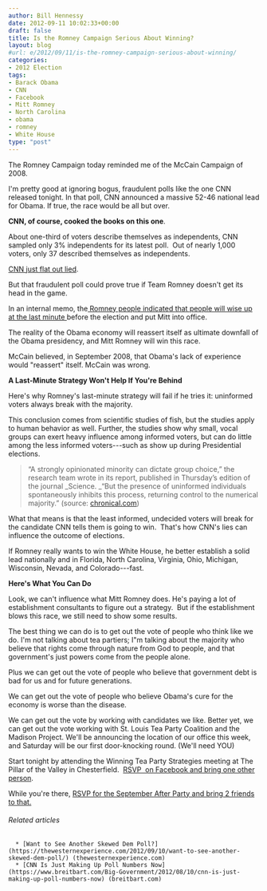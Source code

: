 ```yaml
---
author: Bill Hennessy
date: 2012-09-11 10:02:33+00:00
draft: false
title: Is the Romney Campaign Serious About Winning?
layout: blog
#url: e/2012/09/11/is-the-romney-campaign-serious-about-winning/
categories:
- 2012 Election
tags:
- Barack Obama
- CNN
- Facebook
- Mitt Romney
- North Carolina
- obama
- romney
- White House
type: "post"
---
```


The Romney Campaign today reminded me of the McCain Campaign of 2008.

I'm pretty good at ignoring bogus, fraudulent polls like the one CNN released tonight. In that poll, CNN announced a massive 52-46 national lead for Obama. If true, the race would be all but over.

**CNN, of course, cooked the books on this one**.

About one-third of voters describe themselves as independents, CNN sampled only 3% independents for its latest poll.  Out of nearly 1,000 voters, only 37 described themselves as independents.

[CNN just flat out lied](https://www.businessinsider.com/cnn-poll-obama-romney-convention-bump-bounce-dnc-democratic-clinton-2012-9).

But that fraudulent poll could prove true if Team Romney doesn't get its head in the game.

In an internal memo, the[ Romney people indicated that people will wise up at the last minute ](https://www.businessinsider.com/romney-panic-obama-polls-memo-2012-9)before the election and put Mitt into office.

The reality of the Obama economy will reassert itself as ultimate downfall of the Obama presidency, and Mitt Romney will win this race.

McCain believed, in September 2008, that Obama's lack of experience would "reassert" itself. McCain was wrong.

**A Last-Minute Strategy Won't Help If You're Behind**

Here's why Romney's last-minute strategy will fail if he tries it: uninformed voters always break with the majority.

This conclusion comes from scientific studies of fish, but the studies apply to human behavior as well. Further, the studies show why small, vocal groups can exert heavy influence among informed voters, but can do little among the less informed voters---such as show up during Presidential elections.


> “A strongly opinionated minority can dictate group choice,” the research team wrote in its report, published in Thursday’s edition of the journal _Science. _“But the presence of uninformed individuals spontaneously inhibits this process, returning control to the numerical majority.” (source: [chronical.com](https://chronicle.com/blogs/percolator/study-of-fish-suggests-the-value-of-uninformed-voters/28031))


What that means is that the least informed, undecided voters will break for the candidate CNN tells them is going to win.  That's how CNN's lies can influence the outcome of elections.

If Romney really wants to win the White House, he better establish a solid lead nationally and in Florida, North Carolina, Virginia, Ohio, Michigan, Wisconsin, Nevada, and Colorado---fast.

**Here's What You Can Do**

Look, we can't influence what Mitt Romney does. He's paying a lot of establishment consultants to figure out a strategy.  But if the establishment blows this race, we still need to show some results.

The best thing we can do is to get out the vote of people who think like we do. I'm not talking about tea partiers; I"m talking about the majority who believe that rights come through nature from God to people, and that government's just powers come from the people alone.

Plus we can get out the vote of people who believe that government debt is bad for us and for future generations.

We can get out the vote of people who believe Obama's cure for the economy is worse than the disease.

We can get out the vote by working with candidates we like. Better yet, we can get out the vote working with St. Louis Tea Party Coalition and the Madison Project. We'll be announcing the location of our office this week, and Saturday will be our first door-knocking round. (We'll need YOU)

Start tonight by attending the Winning Tea Party Strategies meeting at The Pillar of the Valley in Chesterfield.  [RSVP  on Facebook and bring one other person](https://www.facebook.com/events/282959881809489/).

While you're there, [RSVP for the September After Party and bring 2 friends to that.](https://www.facebook.com/events/153648851440733/)


###### Related articles





	  * [Want to See Another Skewed Dem Poll?](https://thewesternexperience.com/2012/09/10/want-to-see-another-skewed-dem-poll/) (thewesternexperience.com)
	  * [CNN Is Just Making Up Poll Numbers Now](https://www.breitbart.com/Big-Government/2012/08/10/cnn-is-just-making-up-poll-numbers-now) (breitbart.com)

